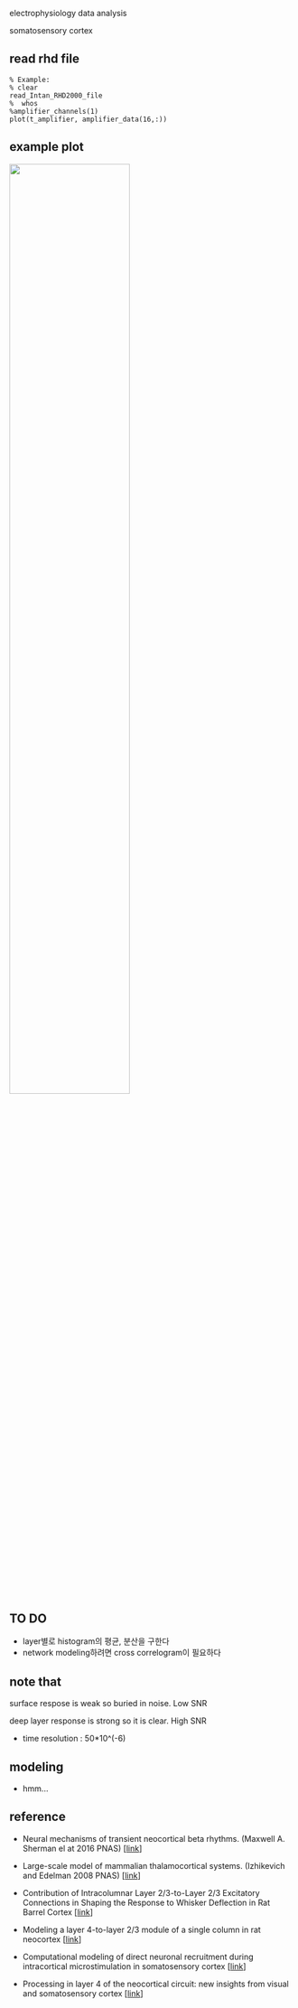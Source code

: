 electrophysiology data analysis

somatosensory cortex

## read rhd file

```
% Example:
% clear
read_Intan_RHD2000_file
%  whos
%amplifier_channels(1)
plot(t_amplifier, amplifier_data(16,:))
```

## example plot

<img src="https://github.com/cgh2797/cortex_modeling/blob/master/data.png" width="65%">

## TO DO
- layer별로 histogram의 평균, 분산을 구한다
- network modeling하려면 cross correlogram이 필요하다
## note that
surface respose is weak so buried in noise. Low SNR

deep layer response is strong so it is clear. High SNR

- time resolution : 50*10^(-6)

## modeling
- hmm...


## reference

- Neural mechanisms of transient neocortical beta rhythms. (Maxwell A. Sherman el at 2016 PNAS) [[link](https://www.pnas.org/content/113/33/E4885)]
 
- Large-scale model of mammalian thalamocortical systems. (Izhikevich and Edelman 2008 PNAS)  [[link](https://www.pnas.org/content/105/9/3593)]

- Contribution of Intracolumnar Layer 2/3-to-Layer 2/3 Excitatory Connections in Shaping the Response to Whisker Deflection in Rat Barrel Cortex [[link](https://academic.oup.com/cercor/article/25/4/849/333494)]

- Modeling a layer 4-to-layer 2/3 module of a single column in rat neocortex [[link](https://www.pnas.org/content/104/41/16353.abstract)]

- Computational modeling of direct neuronal recruitment during intracortical microstimulation in somatosensory cortex [[link](https://iopscience.iop.org/article/10.1088/1741-2560/10/6/066016)]

- Processing in layer 4 of the neocortical circuit: new insights from visual and somatosensory cortex [[link](https://www.sciencedirect.com/science/article/abs/pii/S0959438800002397?via%3Dihub)]

